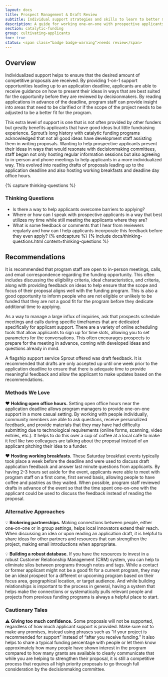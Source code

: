 ```yaml
---
layout: docs
title: Prospect Management & Draft Review
subtitle: Individual support strategies and skills to learn to better manage prospective applicants.
description: A guide for working one-on-one with prospective applicants. Provides best practices for helping applicants strengthen their proposal by communicating the goals of the program and knowledge of common feedback from reviewers. Useful for funders with the capacity to provide individual feedback, especially funders with very nuanced funding programs, to ensure that proposals will be competitive in the review process.
section: catalytic-funding
group: cultivating-applicants
toc: true
status: <span class="badge badge-warning">needs review</span>
---
```


## Overview

Individualized support helps to ensure that the desired amount of competitive proposals are received. By providing 1-on-1 support opportunities leading up to an application deadline, applicants are able to receive guidance on how to present their ideas in ways that are best suited for the opportunity before they are reviewed by decisionmakers. By reading applications in advance of the deadline, program staff can provide insight into areas that need to be clarified or if the scope of the project needs to be adjusted to be a better fit for the program.

This extra level of support is one that is not often provided by other funders but greatly benefits applicants that have good ideas but little fundraising experience. Sprout’s long history with catalytic funding programs acknowledged that not all good ideas have development staff assisting them in writing proposals. Wanting to help prospective applicants present their ideas in ways that would resonate with decisionmaking committees, staff began not only hosting regular information sessions but also agreeing to in-person and phone meetings to help applicants in a more individualized way. This evolved into reading drafts of proposals leading up to the application deadline and also hosting working breakfasts and deadline day office hours.

{% capture thinking-questions %}
### Thinking Questions

* Is there a way to help applicants overcome barriers to applying?
* Where or how can I speak with prospective applicants in a way that best utilizes my time while still meeting the applicants where they are?
* What is some feedback or comments that I hear from reviewers regularly and how can I help applicants incorporate this feedback before they even apply?
{% endcapture %}
{% include docs/thinking-questions.html content=thinking-questions %}

## Recommendations

It is recommended that program staff are open to in-person meetings, calls, and email correspondence regarding the funding opportunity. This often includes discussing the eligibility criteria, ideal characteristics, and criteria, along with providing feedback on ideas to help ensure that the scope and focus of their proposal aligns well with the funding program. This is also a good opportunity to inform people who are not eligible or unlikely to be funded that they are not a good fit for the program before they dedicate additional time to applying.

As a way to manage a large influx of inquiries, ask that prospects schedule meetings and calls during specific timeframes that are dedicated specifically for applicant support. There are a variety of online scheduling tools that allow applicants to sign up for time slots, allowing you to set parameters for the conversations. This often encourages prospects to prepare for the meeting in advance, coming with developed ideas and questions already in mind.

A flagship support service Sprout offered was draft feedback. It is recommended that drafts are only accepted up until one week prior to the application deadline to ensure that there is adequate time to provide meaningful feedback and allow the applicant to make updates based on the recommendations.

### Methods We Love

:heart: **Holding open office hours.** Setting open office hours near the application deadline allows program managers to provide one-on-one support in a more casual setting. By working with people individually, community members are able to ask questions, receive personalized feedback, and provide materials that they may have had difficulty submitting due to technological requirements (online forms, scanning, video entries, etc.). It helps to do this over a cup of coffee at a local café to make it feel like two colleagues are talking about the proposal instead of an applicant pitching their idea to a funder.

:heart: **Hosting working breakfasts.** These Saturday breakfast events typically took place a week before the deadline and were used to discuss draft application feedback and answer last minute questions from applicants. By having 2-3 hours set aside for the event, applicants were able to meet with program staff on a first come, first served basis, allowing people to have coffee and pastries as they waited. When possible, program staff reviewed drafts in advance of the event so that the time spent one-on-one with the applicant could be used to discuss the feedback instead of reading the proposal.

### Alternative Approaches

:bulb: **Brokering partnerships.** Making connections between people, either one-on-one or in group settings, helps local innovators extend their reach. When discussing an idea or upon reading an application draft, it is helpful to share ideas for other partners and resources that can strengthen the project, making email introductions when appropriate.

:bulb: **Building a robust database.** If you have the resources to invest in a robust Customer Relationship Management (CRM) system, you can help to eliminate silos between programs through notes and tags. While a contact or former applicant might not be a good fit for a current program, they may be an ideal prospect for a different or upcoming program based on their focus area, geographical location, or target audience. And while building relationships is important to the process in general, having a system that helps make the connections or systematically pulls relevant people and projects from previous funding programs is always a helpful place to start.

### Cautionary Tales

:warning: **Giving too much confidence.** Some proposals will not be supported, regardless of how much applicant support is provided. Make sure not to make any promises, instead using phrases such as “if your project is recommended for support” instead of “after you receive funding.” It also helps to share a typical funding percentage with people or let them know approximately how many people have shown interest in the program compared to how many grants are available to clearly communicate that while you are helping to strengthen their proposal, it is still a competitive process that requires all high priority proposals to go through full consideration by the decisionmaking committee.
